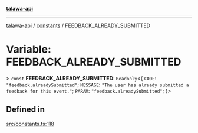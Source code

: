 [**talawa-api**](../../README.md)

***

[talawa-api](../../modules.md) / [constants](../README.md) / FEEDBACK\_ALREADY\_SUBMITTED

# Variable: FEEDBACK\_ALREADY\_SUBMITTED

\> `const` **FEEDBACK\_ALREADY\_SUBMITTED**: `Readonly`\<\{ `CODE`: `"feedback.alreadySubmitted"`; `MESSAGE`: `"The user has already submitted a feedback for this event."`; `PARAM`: `"feedback.alreadySubmitted"`; \}\>

## Defined in

[src/constants.ts:118](https://github.com/PalisadoesFoundation/talawa-api/blob/4b5c74fd36bcfc2e36f3a06b67d517e865c188be/src/constants.ts#L118)
